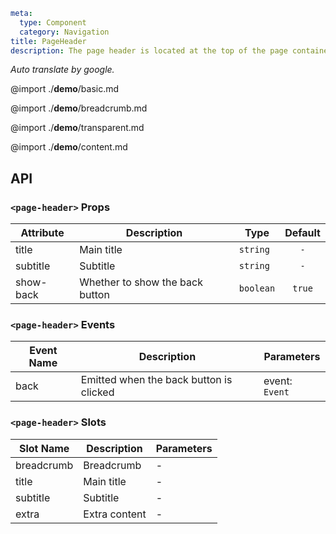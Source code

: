 ```yaml
meta:
  type: Component
  category: Navigation
title: PageHeader
description: The page header is located at the top of the page container and serves as a content overview and guide page-level operations. Including breadcrumbs, titles, etc.
```

*Auto translate by google.*

@import ./__demo__/basic.md

@import ./__demo__/breadcrumb.md

@import ./__demo__/transparent.md

@import ./__demo__/content.md

## API


### `<page-header>` Props

|Attribute|Description|Type|Default|
|---|---|---|:---:|
|title|Main title|`string`|`-`|
|subtitle|Subtitle|`string`|`-`|
|show-back|Whether to show the back button|`boolean`|`true`|
### `<page-header>` Events

|Event Name|Description|Parameters|
|---|---|---|
|back|Emitted when the back button is clicked|event: `Event`|
### `<page-header>` Slots

|Slot Name|Description|Parameters|
|---|---|---|
|breadcrumb|Breadcrumb|-|
|title|Main title|-|
|subtitle|Subtitle|-|
|extra|Extra content|-|


